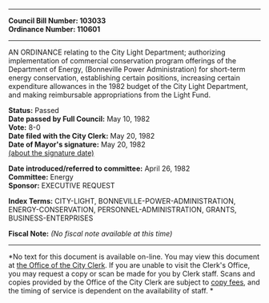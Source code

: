 * * * * *  
  
**Council Bill Number: [](#h0)[](#h2)103033**   
**Ordinance Number: 110601**  
  
* * * * *  
  
AN ORDINANCE relating to the City Light Department; authorizing implementation of commercial conservation program offerings of the Department of Energy, (Bonneville Power Administration) for short-term energy conservation, establishing certain positions, increasing certain expenditure allowances in the 1982 budget of the City Light Department, and making reimbursable appropriations from the Light Fund.  
  
**Status:** Passed   
**Date passed by Full Council:** May 10, 1982   
**Vote:** 8-0   
**Date filed with the City Clerk:** May 20, 1982   
**Date of Mayor's signature:** May 20, 1982   
[(about the signature date)](/~public/approvaldate.htm)   
  
  
**Date introduced/referred to committee:** April 26, 1982   
**Committee:** Energy   
**Sponsor:** EXECUTIVE REQUEST   
  
**Index Terms:** CITY-LIGHT, BONNEVILLE-POWER-ADMINISTRATION, ENERGY-CONSERVATION, PERSONNEL-ADMINISTRATION, GRANTS, BUSINESS-ENTERPRISES  
  
**Fiscal Note:** *(No fiscal note available at this time)*  
  
* * * * *  
  
*No text for this document is available on-line. You may view this document at [the Office of the City Clerk](http://www.seattle.gov/leg/clerk/contactUs.htm). If you are unable to visit the Clerk's Office, you may request a copy or scan be made for you by Clerk staff. Scans and copies provided by the Office of the City Clerk are subject to [copy fees](http://clerk.seattle.gov/~public/clerkfees.htm), and the timing of service is dependent on the availability of staff. *  
  
  
